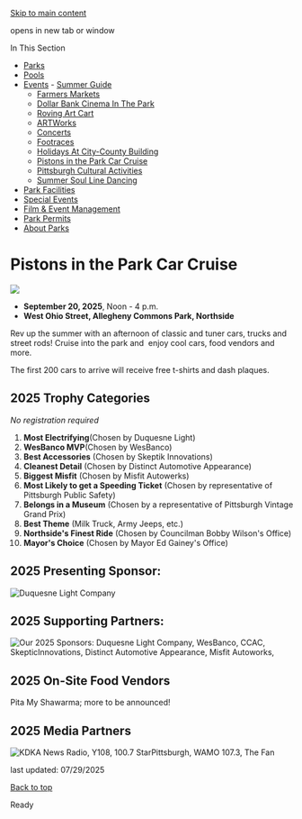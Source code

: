 [Skip to main content](https://www.pittsburghpa.gov/Recreation-Events/Events/Pistons-in-the-Park-Car-Cruise#main-content)

opens in new tab or window

In This Section

- [Parks](https://www.pittsburghpa.gov/Recreation-Events/Parks)
- [Pools](https://www.pittsburghpa.gov/Recreation-Events/Pools)
- [Events](https://www.pittsburghpa.gov/Recreation-Events/Events)  - [Summer Guide](https://www.pittsburghpa.gov/Recreation-Events/Events/Summer-Guide)
  - [Farmers Markets](https://www.pittsburghpa.gov/Recreation-Events/Events/Farmers-Markets)
  - [Dollar Bank Cinema In The Park](https://www.pittsburghpa.gov/Recreation-Events/Events/Dollar-Bank-Cinema-In-The-Park)
  - [Roving Art Cart](https://www.pittsburghpa.gov/Recreation-Events/Events/Roving-Art-Cart)
  - [ARTWorks](https://www.pittsburghpa.gov/Recreation-Events/Events/ARTWorks)
  - [Concerts](https://www.pittsburghpa.gov/Recreation-Events/Events/Concerts)
  - [Footraces](https://www.pittsburghpa.gov/Recreation-Events/Events/Footraces)
  - [Holidays At City-County Building](https://www.pittsburghpa.gov/Recreation-Events/Events/Holidays-At-City-County-Building)
  - [Pistons in the Park Car Cruise](https://www.pittsburghpa.gov/Recreation-Events/Events/Pistons-in-the-Park-Car-Cruise)
  - [Pittsburgh Cultural Activities](https://www.pittsburghpa.gov/Recreation-Events/Events/Pittsburgh-Cultural-Activities)
  - [Summer Soul Line Dancing](https://www.pittsburghpa.gov/Recreation-Events/Events/Summer-Soul-Line-Dancing)
- [Park Facilities](https://www.pittsburghpa.gov/Recreation-Events/Park-Facilities)
- [Special Events](https://www.pittsburghpa.gov/Recreation-Events/Special-Events)
- [Film & Event Management](https://www.pittsburghpa.gov/Recreation-Events/Film-Event-Management)
- [Park Permits](https://www.pittsburghpa.gov/Recreation-Events/Park-Permits)
- [About Parks](https://www.pittsburghpa.gov/Recreation-Events/About-Parks)

# Pistons in the Park Car Cruise

![](https://www.pittsburghpa.gov/files/assets/city/v/1/special-events/events/18868_pistons-in-the-park.jpg)

- **September 20, 2025**, Noon - 4 p.m.
- **West Ohio Street, Allegheny Commons Park, Northside**

Rev up the summer with an afternoon of classic and tuner cars, trucks and street rods! Cruise into the park and  enjoy cool cars, food vendors and more.

The first 200 cars to arrive will receive free t-shirts and dash plaques.

## 2025 Trophy Categories

_No registration required_

01. **Most Electrifying**(Chosen by Duquesne Light)
02. **WesBanco MVP**(Chosen by WesBanco)
03. **Best Accessories** (Chosen by Skeptik Innovations)
04. **Cleanest Detail** (Chosen by Distinct Automotive Appearance)
05. **Biggest Misfit** (Chosen by Misfit Autowerks)
06. **Most Likely to get a Speeding Ticket** (Chosen by representative of Pittsburgh Public Safety)
07. **Belongs in a Museum** (Chosen by a representative of Pittsburgh Vintage Grand Prix)
08. **Best Theme** (Milk Truck, Army Jeeps, etc.)
09. **Northside's Finest Ride** (Chosen by Councilman Bobby Wilson's Office)
10. **Mayor's Choice** (Chosen by Mayor Ed Gainey's Office)

## 2025 Presenting Sponsor:

![Duquesne Light Company](https://www.pittsburghpa.gov/files/assets/city/v/1/special-events/sponsor-logos/dlc-logo.jpg?w=316&h=144)

## 2025 Supporting Partners:

![Our 2025 Sponsors: Duquesne Light Company, WesBanco, CCAC, SkepticInnovations, Distinct Automotive Appearance, Misfit Autoworks, ](https://www.pittsburghpa.gov/files/assets/city/v/1/special-events/sponsor-logos/website-sponsor-ribbon2.jpg?w=1959&h=704)

## 2025 On-Site Food Vendors

Pita My Shawarma; more to be announced!

## 2025 Media Partners

![KDKA News Radio, Y108, 100.7 StarPittsburgh, WAMO 107.3, The Fan](https://www.pittsburghpa.gov/files/assets/city/v/1/special-events/events/22038_pistons_media_all_finalfinal.png)

last updated: 07/29/2025

[Back to top](https://www.pittsburghpa.gov/Recreation-Events/Events/Pistons-in-the-Park-Car-Cruise#body-top)

Ready
